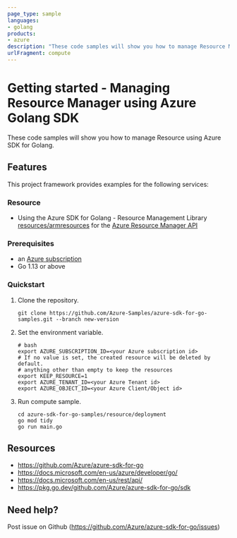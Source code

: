 ```yaml
---
page_type: sample
languages:
- golang
products:
- azure
description: "These code samples will show you how to manage Resource Manager using Azure SDK for Golang."
urlFragment: compute
---
```


# Getting started - Managing Resource Manager using Azure Golang SDK

These code samples will show you how to manage Resource using Azure SDK for Golang.

## Features

This project framework provides examples for the following services:

### Resource
* Using the Azure SDK for Golang - Resource Management Library [resources/armresources](https://pkg.go.dev/github.com/Azure/azure-sdk-for-go/sdk/resources/armresources) for the [Azure Resource Manager API](https://docs.microsoft.com/en-us/rest/api/resources/)

### Prerequisites
* an [Azure subscription](https://azure.microsoft.com)
* Go 1.13 or above

### Quickstart

1. Clone the repository.

    ```
    git clone https://github.com/Azure-Samples/azure-sdk-for-go-samples.git --branch new-version
    ```
2. Set the environment variable.

   ```
   # bash
   export AZURE_SUBSCRIPTION_ID=<your Azure subscription id> 
   # If no value is set, the created resource will be deleted by default.
   # anything other than empty to keep the resources
   export KEEP_RESOURCE=1 
   export AZURE_TENANT_ID=<your Azure Tenant id>          
   export AZURE_OBJECT_ID=<your Azure Client/Object id> 
   ```

3. Run compute sample.

    ```
    cd azure-sdk-for-go-samples/resource/deployment
    go mod tidy
    go run main.go
    ```
   
## Resources

- https://github.com/Azure/azure-sdk-for-go
- https://docs.microsoft.com/en-us/azure/developer/go/
- https://docs.microsoft.com/en-us/rest/api/
- https://pkg.go.dev/github.com/Azure/azure-sdk-for-go/sdk

## Need help?

Post issue on Github (https://github.com/Azure/azure-sdk-for-go/issues)
